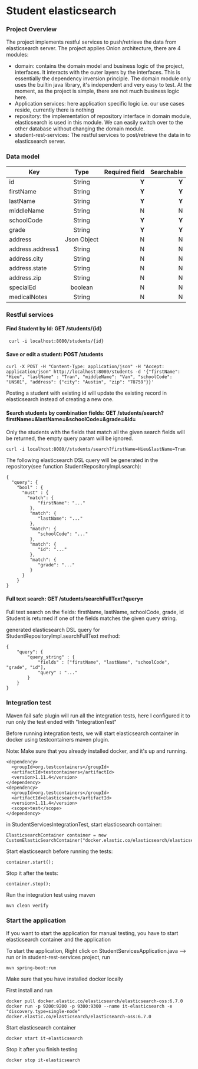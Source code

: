 # Student elasticsearch

### Project Overview
The project implements restful services to push/retrieve the data from elasticsearch server.
The project applies Onion architecture, there are 4 modules:
  - domain: contains the domain model and business logic of the project, interfaces. It interacts with the outer layers by the interfaces. This is essentially the dependency inversion principle. The domain module only uses the builtin java library, it's independent and very easy to test. At the moment, as the project is simple, there are not much business logic here.
  - Application services: here application specific logic i.e. our use cases reside, currently there is nothing
  - repository: the implementation of repository interface in domain module, elasticsearch is used in this module. We can easily switch over to the other database without changing the domain module.
  - student-rest-services: The restful services to post/retrieve the data in to elasticsearch server.

### Data model

| Key        | Type           | Required field  | Searchable|
| ------------- |:-------------:| -----:| ------:|
| id      | String | **Y** |**Y**|
| firstName      | String      |   **Y** | **Y**|
| lastName | String      |    **Y** | **Y** |
| middleName | String      |    N | N |
| schoolCode | String      |    **Y** | **Y** |
| grade | String      |    **Y** | **Y** |
| address | Json Object      |    N | N |
| address.address1 | String      |    N | N |
| address.city | String      |    N | N |
| address.state | String      |    N | N |
| address.zip | String      |    N | N |
| specialEd | boolean      |    N | N |
| medicalNotes | String      |    N | N |

### Restful services
#### Find Student by Id: GET /students/{id}
```
 curl -i localhost:8080/students/{id}
```

#### Save or edit a student: POST /students
```
curl -X POST -H "Content-Type: application/json" -H "Accept: application/json" http://localhost:8080/students -d '{"firstName": "Hieu", "lastName" : "Tran", "middleName": "Van", "schoolCode": "UNS01", "address": {"city": "Austin", "zip": "78759"}}'
```
Posting a student with existing id will update the existing record in elasticsearch instead of creating a new one.


#### Search students by combination fields: GET /students/search?firstName=&lastName=&schoolCode=&grade=&id=
Only the students with the fields that match all the given search fields will be returned, the empty query param will be ignored.
```
curl -i localhost:8080//students/search?firstName=Hieu&lastName=Tran
```

The following elasticsearch DSL query will be generated in the repository(see function StudentRepositoryImpl.search):
```
{
  "query": {
    "bool" : {
      "must" : {
        "match": {
            "firstName": "..."
         },
         "match": {
            "lastName": "..."
         },
         "match": {
            "schoolCode": "..."
         },
         "match": {
            "id": "..."
         },
         "match": {
            "grade": "..."
         }
      }
    }
}
```

#### Full text search: GET /students/searchFullText?query=
Full text search on the fields: firstName, lastName, schoolCode, grade, id
Student is returned if one of the fields matches the given query string.

generated elasticsearch DSL query for StudentRepositoryImpl.searchFullText method:
```
{
    "query": {
        "query_string" : {
            "fields" : ["firstName", "lastName", "schoolCode", "grade", "id"],
            "query" : "..."
        }
    }
}
```


### Integration test
Maven fail safe plugin will run all the integration tests, here I configured it to run only the test ended with "IntegrationTest"

Before running integration tests, we will start elasticsearch container in docker using testcontainers maven plugin.

Note: Make sure that you already installed docker, and it's up and running.
```
<dependency>
  <groupId>org.testcontainers</groupId>
  <artifactId>testcontainers</artifactId>
  <version>1.11.4</version>
</dependency>
<dependency>
  <groupId>org.testcontainers</groupId>
  <artifactId>elasticsearch</artifactId>
  <version>1.11.4</version>
  <scope>test</scope>
</dependency>
```

in StudentServicesIntegrationTest, start elasticsearch container:
```
ElasticsearchContainer container = new CustomElasticSearchContainer("docker.elastic.co/elasticsearch/elasticsearch:6.7.0");
```

Start elasticsearch before running the tests:
```
container.start();
```

Stop it after the tests:
```
container.stop();
```

Run the integration test using maven
```
mvn clean verify
```

### Start the application
If you want to start the application for manual testing, you have to start elasticsearch container and the application

To start the application, Right click on StudentServicesApplication.java --> run
or in student-rest-services project, run
```
mvn spring-boot:run
```

Make sure that you have installed docker locally

First install and run
```
docker pull docker.elastic.co/elasticsearch/elasticsearch-oss:6.7.0
docker run -p 9200:9200 -p 9300:9300 --name it-elasticsearch -e "discovery.type=single-node"  docker.elastic.co/elasticsearch/elasticsearch-oss:6.7.0
```

Start elasticsearch container
```
docker start it-elasticsearch
```

Stop it after you finish testing
```
docker stop it-elasticsearch
```
